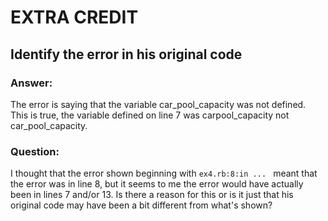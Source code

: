 ﻿# EXTRA CREDIT

## Identify the error in his original code 

### Answer:
The error is saying that the variable car_pool_capacity was not defined.  This is true, the variable defined on line 7 was carpool_capacity not car_pool_capacity.

### Question:
I thought that the error shown beginning with `ex4.rb:8:in ... ` meant that the error was in line 8, but it seems to me the error would have actually been in lines 7 and/or 13.  Is there a reason for this or is it just that his original code may have been a bit different from what's shown?
